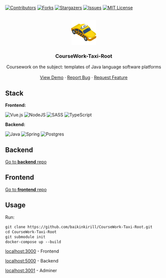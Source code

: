 <div id="top"></div>

[![Contributors][contributors-shield]][contributors-url]
[![Forks][forks-shield]][forks-url]
[![Stargazers][stars-shield]][stars-url]
[![Issues][issues-shield]][issues-url]
[![MIT License][license-shield]][license-url]

<br />
<div align="center">
  <a href="https://github.com/baikinkirill/CourseWork-Taxi-Root">
    <img src="img/logo.png" alt="Logo" width="80" height="80">
  </a>

<h3 align="center">CourseWork-Taxi-Root</h3>

  <p align="center">
    Coursework on the subject: templates of Java language software platforms
    <br />
    <br />
    <a href="https://github.com/baikinkirill/CourseWork-Taxi-Root">View Demo</a>
    ·
    <a href="https://github.com/baikinkirill/CourseWork-Taxi-Root/issues">Report Bug</a>
    ·
    <a href="https://github.com/baikinkirill/CourseWork-Taxi-Root/issues">Request Feature</a>
  </p>
</div>


## Stack

**Frontend:**

![Vue.js](https://img.shields.io/badge/vuejs-%2335495e.svg?style=for-the-badge&logo=vuedotjs&logoColor=%234FC08D)
![NodeJS](https://img.shields.io/badge/node.js-6DA55F?style=for-the-badge&logo=node.js&logoColor=white)
![SASS](https://img.shields.io/badge/SASS-hotpink.svg?style=for-the-badge&logo=SASS&logoColor=white)
![TypeScript](https://img.shields.io/badge/typescript-%23007ACC.svg?style=for-the-badge&logo=typescript&logoColor=white)

**Backend:**

![Java](https://img.shields.io/badge/java-%23ED8B00.svg?style=for-the-badge&logo=java&logoColor=white)
![Spring](https://img.shields.io/badge/spring-%236DB33F.svg?style=for-the-badge&logo=spring&logoColor=white)
![Postgres](https://img.shields.io/badge/postgres-%23316192.svg?style=for-the-badge&logo=postgresql&logoColor=white)

## Backend
<a href="https://github.com/baikinkirill/CourseWork-Taxi-Back">Go to <b>backend</b> repo</a>

## Frontend
<a href="https://github.com/baikinkirill/CourseWork-Taxi-Back">Go to <b>frontend</b> repo</a>

## Usage

Run:
```
git clone https://github.com/baikinkirill/CourseWork-Taxi-Root.git
cd CourseWork-Taxi-Root
git submodule init
docker-compose up --build
```

[localhost:3000](http://localhost:3000) - Frontend

[localhost:5000](http://localhost:5000) - Backend

[localhost:3001](http://localhost:3001) - Adminer


[contributors-shield]: https://img.shields.io/github/contributors/baikinkirill/CourseWork-Taxi-Root.svg

[contributors-url]: https://github.com/baikinkirill/CourseWork-Taxi-Root/graphs/contributors

[forks-shield]: https://img.shields.io/github/forks/baikinkirill/CourseWork-Taxi-Root.svg

[forks-url]: https://github.com/baikinkirill/CourseWork-Taxi-Root/network/members

[stars-shield]: https://img.shields.io/github/stars/baikinkirill/CourseWork-Taxi-Root.svg

[stars-url]: https://github.com/baikinkirill/CourseWork-Taxi-Root/stargazers

[issues-shield]: https://img.shields.io/github/issues/baikinkirill/CourseWork-Taxi-Root.svg

[issues-url]: https://github.com/baikinkirill/CourseWork-Taxi-Root/issues

[license-shield]: https://img.shields.io/github/license/baikinkirill/CourseWork-Taxi-Root.svg

[license-url]: https://github.com/baikinkirill/CourseWork-Taxi-Root/blob/master/LICENSE.txt

[linkedin-shield]: https://img.shields.io/badge/-LinkedIn-black.svg?logo=linkedin&colorB=555

[linkedin-url]: https://linkedin.com/in/baikinkirill

[product-screenshot]: images/screenshot.png

